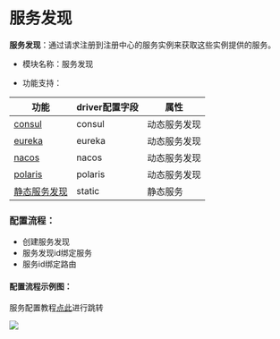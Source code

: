 # 服务发现

**服务发现**：通过请求注册到注册中心的服务实例来获取这些实例提供的服务。

* 模块名称：服务发现

* 功能支持：

| 功能                                            | driver配置字段 | 属性         |
| ----------------------------------------------- | -------------- | ------------ |
| [consul](/docs/apinto/discovery/consul.md)       | consul         | 动态服务发现 |
| [eureka](/docs/apinto/discovery/eureka.md)       | eureka         | 动态服务发现 |
| [nacos](/docs/apinto/discovery/nacos.md)         | nacos          | 动态服务发现 |
| [polaris](/docs/apinto/discovery/polaris.md)     | polaris        | 动态服务发现 |
| [静态服务发现](/docs/apinto/discovery/static.md) | static         | 静态服务     |


### 配置流程：

* 创建服务发现
* 服务发现id绑定服务
* 服务id绑定路由



#### 配置流程示例图：

服务配置教程[点此](/docs/apinto/service/http.md)进行跳转

![](http://data.eolinker.com/course/vDBaJuib5e9438c36c8ff5c17ff4ab06ed99e70fe61f78d.png)